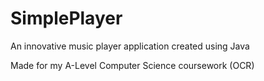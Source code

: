 # SimplePlayer
An innovative music player application created using Java

Made for my A-Level Computer Science coursework (OCR)

